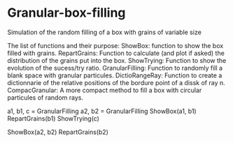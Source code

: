 # Granular-box-filling
Simulation of the random filling of a box with grains of variable size

The list of functions and their purpose:
  ShowBox: function to show the box filled with grains.
  RepartGrains: Function to calculate (and plot if asked) the distribution of the grains put into the box.
  ShowTrying: Function to show the evolution of the sucess/try ratio.
  GranularFilling: Function to randomly fill a blank space with granular particules.
  DictioRangeRay: Function to create a dictionnarie of the relative positions of the bordure point of a dissk of ray n.
  CompacGranular: A more compact method to fill a box with circular particules of random rays.

a1, b1, c = GranularFilling
a2, b2 = GranularFilling
ShowBox(a1, b1)
RepartGrains(b1)
ShowTrying(c)

ShowBox(a2, b2)
RepartGrains(b2)
